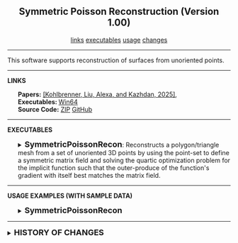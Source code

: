 <center><h2>Symmetric Poisson Reconstruction (Version 1.00)</h2></center>
<center>
<a href="http://www.cs.jhu.edu/~misha/Code/SymmetricPoissonRecon/Version1.00/index.html#LINKS">links</a>
<a href="http://www.cs.jhu.edu/~misha/Code/SymmetricPoissonRecon/Version1.00/index.html#EXECUTABLES">executables</a>
<a href="http://www.cs.jhu.edu/~misha/Code/SymmetricPoissonRecon/Version1.00/index.html#USAGE">usage</a>
<a href="http://www.cs.jhu.edu/~misha/Code/SymmetricPoissonRecon/Version1.00/index.html#CHANGES">changes</a>
</center>
<hr>
This software supports reconstruction of surfaces from unoriented points.
<hr>
<a name="LINKS"><b>LINKS</b></a><br>
<ul>
<b>Papers:</b>
<a href="http://www.cs.jhu.edu/~misha/MyPapers/SGP25.pdf">[Kohlbrenner, Liu, Alexa, and Kazhdan, 2025]</a>,
<br>
<b>Executables: </b>
<a href="http://www.cs.jhu.edu/~misha/Code/SymmetricPoissonRecon/Version1.00/SymPR.x64.zip">Win64</a><br>
<b>Source Code:</b>
<a href="http://www.cs.jhu.edu/~misha/Code/SymmetricPoissonRecon/Version1.00/SymPR.zip">ZIP</a> <a href="https://github.com/mkazhdan/SymmetricPoissonReconstruction">GitHub</a><br>
<!--
<b>Older Versions:</b>
<a href="http://www.cs.jhu.edu/~misha/Code/PoissonRecon/Version9.011/">V9.011</a>,
<a href="http://www.cs.jhu.edu/~misha/Code/PoissonRecon/Version9.01/">V9.01</a>,
<a href="http://www.cs.jhu.edu/~misha/Code/PoissonRecon/Version9.0/">V9.0</a>,
<a href="http://www.cs.jhu.edu/~misha/Code/PoissonRecon/Version8.0/">V8.0</a>,
<a href="http://www.cs.jhu.edu/~misha/Code/PoissonRecon/Version7.0/">V7.0</a>,
<a href="http://www.cs.jhu.edu/~misha/Code/PoissonRecon/Version6.13a/">V6.13a</a>,
<a href="http://www.cs.jhu.edu/~misha/Code/PoissonRecon/Version6.13/">V6.13</a>,
<a href="http://www.cs.jhu.edu/~misha/Code/PoissonRecon/Version6.12/">V6.12</a>,
<a href="http://www.cs.jhu.edu/~misha/Code/PoissonRecon/Version6.11/">V6.11</a>,
<a href="http://www.cs.jhu.edu/~misha/Code/PoissonRecon/Version6.1/">V6.1</a>,
<a href="http://www.cs.jhu.edu/~misha/Code/PoissonRecon/Version6/">V6</a>,
<a href="http://www.cs.jhu.edu/~misha/Code/PoissonRecon/Version5.71/">V5.71</a>,
<a href="http://www.cs.jhu.edu/~misha/Code/PoissonRecon/Version5.6/">V5.6</a>,
<a href="http://www.cs.jhu.edu/~misha/Code/PoissonRecon/Version5.5a/">V5.5a</a>,
<a href="http://www.cs.jhu.edu/~misha/Code/PoissonRecon/Version5.1/">V5.1</a>,
<a href="http://www.cs.jhu.edu/~misha/Code/PoissonRecon/Version5/">V5</a>,
<a href="http://www.cs.jhu.edu/~misha/Code/PoissonRecon/Version4.51/">V4.51</a>,
<a href="http://www.cs.jhu.edu/~misha/Code/PoissonRecon/Version4.5/">V4.5</a>,
<a href="http://www.cs.jhu.edu/~misha/Code/PoissonRecon/Version4/">V4</a>,
<a href="http://www.cs.jhu.edu/~misha/Code/PoissonRecon/Version3/">V3</a>,
<a href="http://www.cs.jhu.edu/~misha/Code/PoissonRecon/Version2/">V2</a>,
<a href="http://www.cs.jhu.edu/~misha/Code/PoissonRecon/Version1/">V1</a>
-->
</ul>
<hr>
<a name="EXECUTABLES"><b>EXECUTABLES</b></a><br>


<ul>
<dl>
<DETAILS>
<SUMMARY>
<font size="+1"><b>SymmetricPoissonRecon</b></font>:
Reconstructs a polygon/triangle mesh from a set of unoriented 3D points by using the point-set to define a symmetric matrix field and solving the quartic optimization problem for the implicit function such that the outer-produce of the function's gradient with itself best matches the matrix field.
</SUMMARY>
<dt><b>--in</b> &lt;<i>input points</i>&gt;
</dt><dd> This string is the name of the file from which the point set will be read.<br>
If the file extension is <i>.ply</i>, the file should be in
<a href="http://www.cc.gatech.edu/projects/large_models/ply.html">PLY</a> format, giving the list of oriented
vertices with the x-, y-, and z-coordinates of the positions encoded by the properties <i>x</i>, <i>y</i>, and
<i>z</i>.<br>
Otherwise, the file should be an ascii file with groups of 3, white space delimited, numbers: the x-, y-, and z-coordinates of the point's position. (No information about the number of oriented point samples should be specified.)<br> 

</dd><dt>[<b>--out</b> &lt;<i>output mesh/implicit-function</i>&gt;]
</dt><dd> This string is the name of the file to which the output will be written (output in <a href="http://www.cc.gatech.edu/projects/large_models/ply.html">PLY</a> format).<br>
<UL>
<LI>If the file extension is <i>.ply</i>, the output will be a polygon/triangle mesh.<br>
<LI>If the file extesnion is <i>.grid</i>, the output will be regular grid sampling the implicit function. The file will consist of seven header lines in ASCII describing the contents, following by the grid values in binary.<BR>
<UL>
<LI>The header looks like:<PRE><CODE>G3
1 DOUBLE
&lt;RES_X&gt; &lt;RES_Y&gt; &lt;RES_Z&gt;
&lt;M_00&gt; &lt;M_01&gt; &lt;M_02&gt; &lt;M_03&gt;
&lt;M_10&gt; &lt;M_11&gt; &lt;M_12&gt; &lt;M_13&gt;
&lt;M_20&gt; &lt;M_21&gt; &lt;M_22&gt; &lt;M_23&gt;
&lt;M_30&gt; &lt;M_31&gt; &lt;M_22&gt; &lt;M_33&gt;
</CODE></PRE>
The first two lines describe the contents of the file -- a 3D grid with a double-precision floating point value per cell.<br>
The next line gives the resolution of the grid in <code>x</code>-, <code>y</code>-, and <code>z</code>-directions.<br>
The following four lines give the 4x4 coefficients of the homogenous transformation <CODE>&lt;M&gt;</CODE> taking grid-space coordinates to world-coordinates.
<LI>
The next 8 x <code>&lt;RES_X&gt;</code> x <code>&lt;RES_Y&gt;</code> x <code>&lt;RES_Z&gt;</code> bytes correspond to the (double-precision) floating point values
of the implicit function.
</UL>

</dd><dt>[<b>--depth</b> &lt;<i>reconstruction depth</i>&gt;]
</dt><dd> This integer is the depth of the tree that will be used for surface reconstruction.
Running at depth <i>d</i> corresponds to solving on a voxel grid whose resolution is 
2^<i>d</i> x 2^<i>d</i> x 2^<i>d</i>. Note that since the reconstructor adapts the octree to the
sampling density.<BR>
The default value for this parameter is 7.

</dd><dt>[<b>--sWeight</b> &lt;<i>screening weight</i>&gt;]
</dt><dd> This floating point value specifies the weight given to having the implicit function evaluate to zero at the samples.<br>
The default value is 50,000.

</dd><dt>[<b>--dWeight</b> &lt;<i>boundary Dirichlet weight</i>&gt;]
</dt><dd> This floating point value specifies the weight given to having the implicit function be constant on the boundary of the unit-cube.<br>
The default value is 100.

</dd><dt>[<b>--scale</b> &lt;<i>scale factor</i>&gt;]
</dt><dd> This floating point value specifies the ratio between the diameter of the cube used for reconstruction
and the diameter of the samples' bounding cube.<br>
The default value is 1.25.

</dd><dt>[<b>--coarseIiters</b> &lt;<i>Gauss-Seidel iterations at coarsest level</i>&gt;]
</dt><dd> This integer value specifies the number of Gauss-Seidel relaxations to be performed at the coarsest level of the hierarchy.<br>
The default value for this parameter is 512.

</dd><dt>[<b>--iters</b> &lt;<i>Gauss-Seidel iterations at finest level level</i>&gt;]
</dt><dd> This integer value specifies the number of Gauss-Seidel relaxations to be performed at the finest level of the hierarchy.<br>
The default value for this parameter is 10.

</dd><dt>[<b>--iMult</b> &lt;<i>Gauss-Seidel iteration multiplier</i>&gt;]
</dt><dd> This floating point value how the multiplicative factor for the number of Gauss Seidel iterations to be performed at progressively coarser levels (excluding the coarsest level).<BR>
The default value for this parameter is 2.0.

</dd><dt>[<b>--nn</b> &lt;<i>number of nearest neighbors</i>&gt;]
</dt><dd> This integer value specifies the number of nearest neighobrs that are to be used for estimating the local covariance.<BR>
The default value for this parameter is 20.

</dd><dt>[<b>--density</b>]
</dt><dd> Enabling this flag tells the reconstructor to output a triangle mesh (rather than a polygon mesh).

</dd><dt>[<b>--verbose &lt;<i>verbosity</i>&gt;</b>]
</dt><dd> This integer variable specifies the level of verbosity output to the standard output (with larger values corresponding to more verbose output).<BR>
<B>Note</B>: The calculation of verbose output can noticeably affect run-time performance.

</dd>
</DETAILS>
</dl>
</ul>



<hr>
<a name="USAGE"><b>USAGE EXAMPLES (WITH SAMPLE DATA)</b></a><br>

<ul>
<dl>
<DETAILS>
<SUMMARY>
<font size="+1"><b>SymmetricPoissonRecon </b></font>
</SUMMARY>
For testing purposes, a point-set sampling the <A HREF="https://www.cs.jhu.edu/~misha/SymmetricPoissonReconstruction/bunny_raw.xyz">Stanford Bunny</A> is provided. (Data sourced from the <A HREF="http://graphics.stanford.edu/data/3Dscanrep/">Stanford Scanning Repository</A>.) The point-set consists of roughly 360K points, written in ASCII format with three floating point values per line.<BR>

The surface of the model can be reconstructed by calling symmetric Poisson reconstructor:
<blockquote><code>% SymmetricPoissonRecon --in bunny_raw.xyz --out bunny.ply</code></blockquote>

</DETAILS>
</dl>
</ul>



<hr>
<DETAILS>
<SUMMARY>
<font size="+1"><b><B>HISTORY OF CHANGES</B></b></font>
</SUMMARY>
<a href="http://www.cs.jhu.edu/~misha/Code/PoissonRecon/Version1.00/">Version 1</a>:
<ul>
<li> Initial source-code.
</Ul>
</DETAILS>

